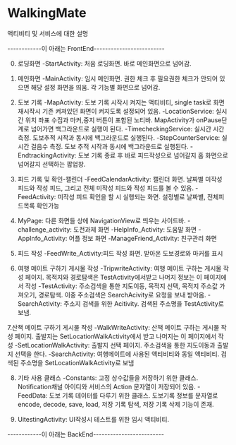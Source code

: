 # WalkingMate

액티비티 및 서비스에 대한 설명

------------이 아래는 FrontEnd-------------------------

0. 로딩화면
 -StartActivity: 처음 로딩화면. 바로 메인화면으로 넘어감.

1. 메인화면
 -MainActivity: 임시 메인화면. 권한 체크 후 필요권한 체크가 안되어 있으면 해당 설정 화면을 띄움. 각 기능별 화면으로 넘어감.

2. 도보 기록 
  -MapActivity: 도보 기록 시작시 켜지는 액티비티, single task로 화면 재시작시 기존 켜져있던 화면이 켜지도록 설정되어 있음.
  -LocationService: 실시간 위치 좌표 수집과 마커,중지 버튼이 포함된 노티바. MapActivity가 onPause단계로 넘어가면 백그라운드로 실행이 된다.
  -TimecheckingService: 실시간 시간 측정. 도보추적 시작과 동시에 백그라운드로 실행된다.
  -StepCounterService: 실시간 걸음수 측정. 도보 추적 시작과 동시에 백그라운드로 실행된다. 
  -EndtrackingActivity: 도보 기록 종료 후 바로 피드작성으로 넘어갈지 홈 화면으로 넘어갈지 선택하는 팝업창.
 
3. 피드 기록 및 확인-캘린더
 -FeedCalendarActivity: 캘린더 화면. 날짜별 미작성 피드와 작성 피드, 그리고 전체 미작성 피드와 작성 피드를 볼 수 있음.
 -FeedActivity: 미작성 피드 확인을 할 시 실행되는 화면. 설정별로 날짜별, 전체피드목록 확인가능

4. MyPage: 다른 화면들 상에 NavigationView로 띄우는 사이드바.
 -challenge_activity: 도전과제 화면
 -HelpInfo_Activity: 도움말 화면
 -AppInfo_Activity: 어플 정보 화면
 -ManageFriend_Activity: 친구관리 화면

5. 피드 작성 
 -FeedWrite_Activity:피드 작성 화면. 받아온 도보경로와 마커를 표시

6. 여행 메이트 구하기 게시물 작성
 -TripwriteActivity: 여행 메이트 구하는 게시물 작성 페이지. 목적지와 경로탐색은 TestActivity에서받고 나머지 정보는 이 페이지에서 작성
 -TestActivity: 주소검색을 통한 지도이동, 목적지 선택, 목적지 주소값 가져오기, 경로탐색. 이중 주소검색은 SearchAcivity로 요청을 보내 받아옴.
 -SearchActivity: 주소지 검색을 위한 Acitivity. 검색된 주소명을 TestActivity로 보냄.
 
 7.산책 메이트 구하기 게시물 작성
 -WalkWriteActivity: 산책 메이트 구하는 게시물 작성 페이지. 출발지는 SetLocationWalkActivity에서 받고 나머지는 이 페이지에서 작성
 -SetLocationWalkActivity: 출발지 선택 페이지. 주소검색을 통한 지도이동과 출발지 선택을 한다.
 -SearchActivity: 여행메이트에 사용된 액티비티와 동일 액티비티. 검색된 주소명을 SetLocationWalkActivity로 보냄

8. 기타 사용 클래스
 -Constants: 고정 상수값들을 저장하기 위한 클래스. Notification채널 아이디와 서비스의 Action 문자열이 저장되어 있음.
 -FeedData: 도보 기록 데이터를 다루기 위한 클래스. 도보기록 정보를 문자열로 encode, decode, save, load, 저장 기록 탐색, 저장 기록 삭제 기능이 존재.

9. UitestingActivity: UI작성시 테스트를 위한 임시 액티비티.




------------이 아래는 BackEnd-------------------------
